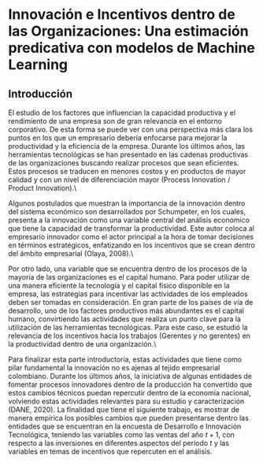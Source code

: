 # Innovación e Incentivos dentro de las Organizaciones: Una estimación predicativa con modelos de Machine Learning

## Introducción 
El estudio de los factores que influencian la capacidad productiva y el rendimiento de una empresa son de gran relevancia en el entorno corporativo. De esta forma se puede ver con una perspectiva más clara los puntos en los que un empresario debería enfocarse para mejorar la productividad y la eficiencia de la empresa. Durante los últimos años, las herramientas tecnológicas se han presentado en las cadenas productivas de las organizaciones buscando realizar procesos que sean eficientes. Estos procesos se traducen en menores costos y en productos de mayor calidad y con un nivel de diferenciación mayor (Process Innovation / Product Innovation).\\ 

Algunos postulados que muestran la importancia de la innovación dentro del sistema económico son desarrollados por Schumpeter, en los cuales, presenta a la innovación como una variable central del análisis económico que tiene la capacidad de transformar la productividad. Este autor coloca al empresario innovador como el actor principal a la hora de tomar decisiones en términos estratégicos, enfatizando en los incentivos que se crean dentro del ámbito empresarial (Olaya, 2008).\\

Por otro lado, una variable que se encuentra dentro de los procesos de la mayoría de las organizaciones es el capital humano. Para poder utilizar de una manera eficiente la tecnología y el capital físico disponible en la empresa, las estrategias para incentivar las actividades de los empleados deben ser tomadas en consideración. En gran parte de los países de vía de desarrollo, uno de los factores productivos más abundantes es el capital humano, convirtiendo las actividades que realiza un punto clave para la utilización de las herramientas tecnológicas. Para este caso, se estudió la relevancia de los incentivos hacia los trabajos (Gerentes y no gerentes) en la productividad dentro de una organización.\\

Para finalizar esta parte introductoria, estas actividades que tiene como pilar fundamental la innovación no es ajenas al tejido empresarial colombiano. Durante los últimos años, la iniciativa de algunas entidades de fomentar procesos innovadores dentro de la producción ha convertido que estos cambios técnicos puedan repercutir dentro de la economía nacional, volviendo estas actividades relevantes para su estudio y caracterización (DANE, 2020). La finalidad que tiene el siguiente trabajo, es mostrar de manera empírica los posibles cambios que pueden presentarse dentro las entidades que se encuentran en la encuesta de Desarrollo e Innovación Tecnológica, teniendo las variables como las ventas del año $t+1$, con respecto a las inversiones en diferentes aspectos del periodo $t$ y las variables en temas de incentivos que repercuten en el análisis.
